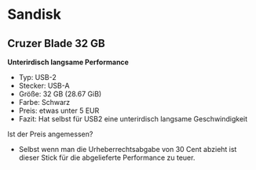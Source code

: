 # Sandisk

## Cruzer Blade 32 GB

**Unterirdisch langsame Performance**

- Typ: USB-2
- Stecker: USB-A
- Größe: 32 GB (28.67 GiB)
- Farbe: Schwarz
- Preis: etwas unter 5 EUR
- Fazit: Hat selbst für USB2 eine unterirdisch langsame Geschwindigkeit

Ist der Preis angemessen?

- Selbst wenn man die Urheberrechtsabgabe von 30 Cent abzieht ist dieser Stick für die abgelieferte Performance zu teuer.

